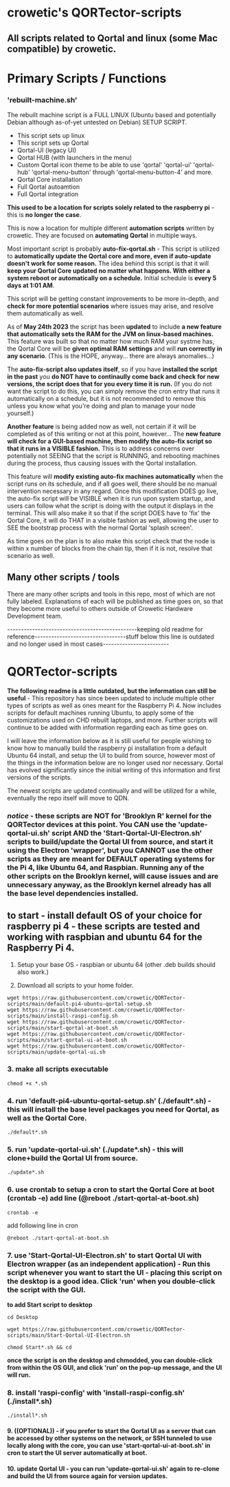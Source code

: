# crowetic's QORTector-scripts

## All scripts related to Qortal and linux (some Mac compatible) by crowetic.

# Primary Scripts / Functions

### 'rebuilt-machine.sh' 
The rebuilt machine script is a FULL LINUX (Ubuntu based and potentially Debian although as-of-yet untested on Debian) SETUP SCRIPT. 
- This script sets up linux
- This script sets up Qortal
- Qortal-UI (legacy UI) 
- Qortal HUB (with launchers in the menu) 
- Custom Qortal icon theme to be able to use 'qortal' 'qortal-ui' 'qortal-hub' 'qortal-menu-button' through 'qortal-menu-button-4' and more.
- Qortal Core installation 
- Full Qortal autoamtion 
- Full Qortal integration 
















**This used to be a location for scripts solely related to the raspberry pi** - this is **no longer the case**. 

This is now a location for multiple different **automation scripts** written by crowetic. They are focused on **automating Qortal** in multiple ways. 

Most important script is probably **auto-fix-qortal.sh** - This script is utilized to **automatically update the Qortal core and more, even if auto-update doesn't work for some reason.** The idea behind this script is that it will **keep your Qortal Core updated no matter what happens. With either a system reboot or automatically on a schedule.** Initial schedule is **every 5 days at 1:01 AM**. 

This script will be getting constant improvements to be more in-depth, and **check for more potential scenarios** where issues may arise, and resolve them automatically as well.

As of **May 24th 2023** the script has been **updated** to include **a new feature that automatically sets the RAM for the JVM on linux-based machines.** This feature was built so that no matter how much RAM your systme has, the Qortal Core will be **given optimal RAM settings** and will **run correctly in any scenario**. (This is the HOPE, anyway... there are always anomalies...)

The **auto-fix-script also updates itself**, so if you have **installed the script in the past** you **do NOT have to continaully come back and check for new versions, the script does that for you every time it is run.** (If you do not want the script to do this, you can simply remove the cron entry that runs it automatically on a schedule, but it is not recommended to remove this unless you know what you're doing and plan to manage your node yourself.)

**Another feature** is being added now as well, not certain if it will be completed as of this writing or not at this point, however... The **new feature will check for a GUI-based machine, then modify the auto-fix script so that it runs in a VISIBLE fashion.** This is to address concerns over potentially not SEEING that the script is RUNNING, and rebooting machines during the process, thus causing issues with the Qortal installation.

This feature will **modify existing auto-fix machines automatically** when the script runs on its schedule, and if all goes well, there should be no manual intervention necessary in any regard. Once this modification DOES go live, the auto-fix script will be VISIBLE when it is run upon system startup, and users can follow what the script is doing with the output it displays in the terminal. This will also make it so that if the script DOES have to 'fix' the Qortal Core, it will do THAT in a visible fashion as well, allowing the user to SEE the bootstrap process with the normal Qortal 'splash screen'.

As time goes on the plan is to also make this script check that the node is within x number of blocks from the chain tip, then if it is not, resolve that scenario as well.

## Many other scripts / tools

There are many other scripts and tools in this repo, most of which are not fully labeled. Explanations of each will be published as time goes on, so that they become more useful to others outside of Crowetic Hardware Development team.












-----------------------------------------------keeping old readme for reference---------------------------------stuff below this line is outdated and no longer used in most cases------------------------


# QORTector-scripts

**The following readme is a little outdated, but the information can still be useful** - This repository has since been updated to include multiple other types of scripts as well as ones meant for the Raspberry Pi 4. Now includes scripts for default machines running Ubuntu, to apply some of the customizations used on CHD rebuilt laptops, and more. Further scripts will continue to be added with information regarding each as time goes on.

I will leave the information below as it is still useful for people wishing to know how to manually build the raspberry pi installation from a default Ubuntu 64 install, and setup the UI to build from source, however most of the things in the information below are no longer used nor necessary. Qortal has evolved significantly since the initial writing of this information and first versions of the scripts.

The newest scripts are updated continually and will be utilized for a while, eventually the repo itself will move to QDN.

### *notice* - these scripts are NOT for 'Brooklyn R' kernel for the QORTector devices at this point. You CAN use the 'update-qortal-ui.sh' script AND the 'Start-Qortal-UI-Electron.sh' scripts to build/update the Qortal UI from source, and start it using the Electron 'wrapper', but you CANNOT use the other scripts as they are meant for DEFAULT operating systems for the Pi 4, like Ubuntu 64, and Raspbian. Running any of the other scripts on the Brooklyn kernel, will cause issues and are unnecessary anyway, as the Brooklyn kernel already has all the base level dependencies installed.

## to start - install default OS of your choice for raspberry pi 4 - these scripts are tested and working with raspbian and ubuntu 64 for the Raspberry Pi 4.

1. Setup your base OS - raspbian or ubuntu 64 (other .deb builds should also work.)

2. Download all scripts to your home folder.

```wget https://raw.githubusercontent.com/crowetic/QORTector-scripts/main/Start-Qortal-UI-Electron.sh
wget https://raw.githubusercontent.com/crowetic/QORTector-scripts/main/default-pi4-ubuntu-qortal-setup.sh
wget https://raw.githubusercontent.com/crowetic/QORTector-scripts/main/install-raspi-config.sh
wget https://raw.githubusercontent.com/crowetic/QORTector-scripts/main/start-qortal-at-boot.sh
wget https://raw.githubusercontent.com/crowetic/QORTector-scripts/main/start-qortal-ui-at-boot.sh
wget https://raw.githubusercontent.com/crowetic/QORTector-scripts/main/update-qortal-ui.sh
```

### 3. make all scripts executable

```chmod +x *.sh```

### 4. run 'default-pi4-ubuntu-qortal-setup.sh' (./default*.sh) - this will install the base level packages you need for Qortal, as well as the Qortal Core.

```./default*.sh```

### 5. run 'update-qortal-ui.sh' (./update*.sh) - this will clone+build the Qortal UI from source.

```./update*.sh```

### 6. use crontab to setup a cron to start the Qortal Core at boot (crontab -e) add line (@reboot ./start-qortal-at-boot.sh)

```crontab -e```

add following line in cron

```@reboot ./start-qortal-at-boot.sh```

### 7. use 'Start-Qortal-UI-Electron.sh' to start Qortal UI with Electron wrapper (as an independent application) - Run this script whenever you want to start the UI - placing this script on the desktop is a good idea. Click 'run' when you double-click the script with the GUI.

**to add Start script to desktop**

```cd Desktop```

```wget https://raw.githubusercontent.com/crowetic/QORTector-scripts/main/Start-Qortal-UI-Electron.sh```

```chmod Start*.sh && cd```

**once the script is on the desktop and chmodded, you can double-click from within the OS GUI, and click 'run' on the pop-up message, and the UI will run.**

### 8. install 'raspi-config' with 'install-raspi-config.sh' (./install*.sh)

```./install*.sh```

#### 9. ((OPTIONAL)) - if you prefer to start the Qortal UI as a server that can be accessed by other systems on the network, or SSH tunneled to use locally along with the core, you can use 'start-qortal-ui-at-boot.sh' in cron to start the UI server automatically at boot.

#### 10. update Qortal UI - you can run 'update-qortal-ui.sh' again to re-clone and build the UI from source again for version updates.
